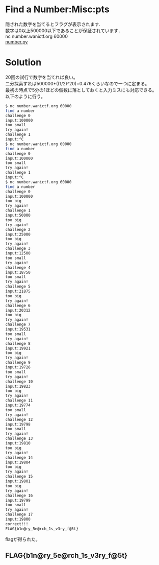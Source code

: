 # Find a Number:Misc:pts
隠された数字を当てるとフラグが表示されます.  
数字は0以上500000以下であることが保証されています．  
nc number.wanictf.org 60000  
[number.py](number.py)  

# Solution
20回の試行で数字を当てれば良い。  
二分探索すれば500000*((1/2)^20)=0.476くらいなので一つに定まる。  
最初の時点で5分の1ほどの個数に落としておくと入力ミスにも対応できる。  
以下のように行う。  
```bash
$ nc number.wanictf.org 60000
find a number
challenge 0
input:100000
too small
try again!
challenge 1
input:^C
$ nc number.wanictf.org 60000
find a number
challenge 0
input:100000
too small
try again!
challenge 1
input:^C
$ nc number.wanictf.org 60000
find a number
challenge 0
input:100000
too big
try again!
challenge 1
input:50000
too big
try again!
challenge 2
input:25000
too big
try again!
challenge 3
input:12500
too small
try again!
challenge 4
input:18750
too small
try again!
challenge 5
input:21875
too big
try again!
challenge 6
input:20312
too big
try again!
challenge 7
input:19531
too small
try again!
challenge 8
input:19921
too big
try again!
challenge 9
input:19726
too small
try again!
challenge 10
input:19823
too big
try again!
challenge 11
input:19774
too small
try again!
challenge 12
input:19798
too small
try again!
challenge 13
input:19810
too big
try again!
challenge 14
input:19804
too big
try again!
challenge 15
input:19801
too big
try again!
challenge 16
input:19799
too small
try again!
challenge 17
input:19800
correct!!!
FLAG{b1n@ry_5e@rch_1s_v3ry_f@5t}
```
flagが得られた。  

## FLAG{b1n@ry_5e@rch_1s_v3ry_f@5t}